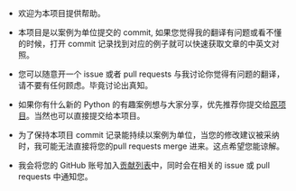 * 欢迎为本项目提供帮助。

* 本项目是以案例为单位提交的 commit, 如果您觉得我的翻译有问题或看不懂的时候，打开 commit 记录找到对应的例子就可以快速获取文章的中英文对照。

* 您可以随意开一个 issue 或者 pull requests 与我讨论你觉得有问题的翻译，请不要有任何顾虑。毕竟讨论出真知。

* 如果你有什么新的 Python 的有趣案例想与大家分享，优先推荐你提交给[原项目](https://github.com/satwikkansal/wtfpython/)。当然也可以直接提交给本项目。

* 为了保持本项目 commit 记录能持续以案例为单位，当您的修改建议被采纳时，我可能无法直接将您的pull requests merge 进来。这点希望您能谅解。

* 我会将您的 GitHub 账号加入[贡献列表](https://github.com/leisurelicht/wtfpython-cn/blob/master/CONTRIBUTORS.md)中，同时会在相关的 issue 或 pull requests 中通知您。
